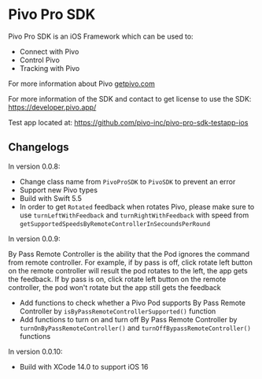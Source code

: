 # Pivo Pro SDK

Pivo Pro SDK is an iOS Framework which can be used to:
- Connect with Pivo
- Control Pivo
- Tracking with Pivo

For more information about Pivo [getpivo.com](getpivo.com)

For more information of the SDK and contact to get license to use the SDK: https://developer.pivo.app/

Test app located at: https://github.com/pivo-inc/pivo-pro-sdk-testapp-ios

## Changelogs

In version 0.0.8:
- Change class name from `PivoProSDK` to `PivoSDK` to prevent an error
- Support new Pivo types
- Build with Swift 5.5
- In order to get `Rotated` feedback when rotates Pivo, please make sure to use `turnLeftWithFeedback` and `turnRightWithFeedback` with speed from `getSupportedSpeedsByRemoteControllerInSecoundsPerRound`

In version 0.0.9:

By Pass Remote Controller is the ability that the Pod ignores the command from remote controller. For example, if by pass is off, click rotate left button on the remote controller will result the pod rotates to the left, the app gets the feedback. If by pass is on, click rotate left button on the remote controller, the pod won't rotate but the app still gets the feedback
 
- Add functions to check whether a Pivo Pod supports By Pass Remote Controller by `isByPassRemoteControllerSupported()` function
- Add functions to turn on and turn off By Pass Remote Controller by `turnOnByPassRemoteController()` and `turnOffBypassRemoteController()` functions

In version 0.0.10:

- Build with XCode 14.0 to support iOS 16
